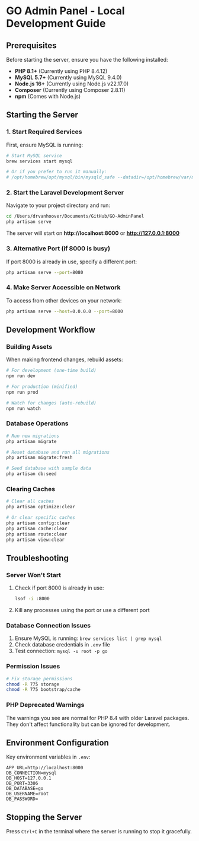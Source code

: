 # GO Admin Panel - Local Development Guide

## Prerequisites

Before starting the server, ensure you have the following installed:

- **PHP 8.1+** (Currently using PHP 8.4.12)
- **MySQL 5.7+** (Currently using MySQL 9.4.0)
- **Node.js 16+** (Currently using Node.js v22.17.0)
- **Composer** (Currently using Composer 2.8.11)
- **npm** (Comes with Node.js)

## Starting the Server

### 1. Start Required Services

First, ensure MySQL is running:
```bash
# Start MySQL service
brew services start mysql

# Or if you prefer to run it manually:
# /opt/homebrew/opt/mysql/bin/mysqld_safe --datadir=/opt/homebrew/var/mysql
```

### 2. Start the Laravel Development Server

Navigate to your project directory and run:
```bash
cd /Users/drvanhoover/Documents/GitHub/GO-AdminPanel
php artisan serve
```

The server will start on **http://localhost:8000** or **http://127.0.0.1:8000**

### 3. Alternative Port (if 8000 is busy)

If port 8000 is already in use, specify a different port:
```bash
php artisan serve --port=8080
```

### 4. Make Server Accessible on Network

To access from other devices on your network:
```bash
php artisan serve --host=0.0.0.0 --port=8000
```

## Development Workflow

### Building Assets
When making frontend changes, rebuild assets:
```bash
# For development (one-time build)
npm run dev

# For production (minified)
npm run prod

# Watch for changes (auto-rebuild)
npm run watch
```

### Database Operations
```bash
# Run new migrations
php artisan migrate

# Reset database and run all migrations
php artisan migrate:fresh

# Seed database with sample data
php artisan db:seed
```

### Clearing Caches
```bash
# Clear all caches
php artisan optimize:clear

# Or clear specific caches
php artisan config:clear
php artisan cache:clear
php artisan route:clear
php artisan view:clear
```

## Troubleshooting

### Server Won't Start
1. Check if port 8000 is already in use:
   ```bash
   lsof -i :8000
   ```
2. Kill any processes using the port or use a different port

### Database Connection Issues
1. Ensure MySQL is running: `brew services list | grep mysql`
2. Check database credentials in `.env` file
3. Test connection: `mysql -u root -p go`

### Permission Issues
```bash
# Fix storage permissions
chmod -R 775 storage
chmod -R 775 bootstrap/cache
```

### PHP Deprecated Warnings
The warnings you see are normal for PHP 8.4 with older Laravel packages. They don't affect functionality but can be ignored for development.

## Environment Configuration

Key environment variables in `.env`:
```env
APP_URL=http://localhost:8000
DB_CONNECTION=mysql
DB_HOST=127.0.0.1
DB_PORT=3306
DB_DATABASE=go
DB_USERNAME=root
DB_PASSWORD=
```

## Stopping the Server

Press `Ctrl+C` in the terminal where the server is running to stop it gracefully.
